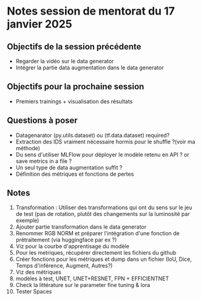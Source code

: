 # Notes session de mentorat du 17 janvier 2025

## Objectifs de la session précédente
- Regarder la vidéo sur le data generator
- Intégrer la partie data augmentation dans le data generator

## Objectifs pour la prochaine session
- Premiers trainings + visualisation des résultats

## Questions à poser
- Datagenarator (py.utils.dataset) ou (tf.data.dataset) required?
- Extraction des IDS vraiment nécessaire hormis pour le shuffle ?(voir ma méthode)
- Du sens d'utiliser MLFlow pour déployer le modèle retenu en API ? or save metrics in a file ?
- Un seul type de data augmentation suffit ?
- Définition des métriques et fonctions de pertes

## Notes
1. Transformation : Utiliser des transformations qui ont du sens sur le jeu de test (pas de rotation, plutôt des changements sur la luminosité par exemple)
2. Ajouter partie transformation dans le data generator
3. Renommer RGB NORM et préparer l'intégration d'une fonction de prétraitement (via huggingface par ex ?)
4. Viz pour la courbe d'apprentisage du modèle
5. Pour les metriques, récupérer directement les fichiers du github
6. Créer fonctions pour les métriques et dump dans un fichier (IoU, Dice, Temps d'inférence, Augment, Autres?)
7. Viz des métriques
8. modèles à test, UNET, UNET+RESNET, FPN + EFFICIENTNET
9. Check la littérature sur le parameter fine tuning & lora
10. Tester Spaces